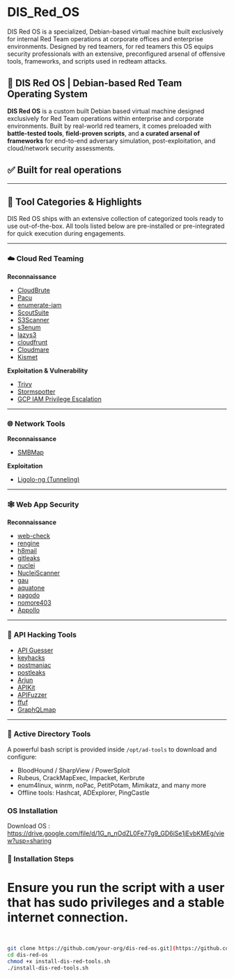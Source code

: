 # DIS_Red_OS
DIS Red OS is a specialized, Debian-based virtual machine built exclusively for internal Red Team operations at corporate offices and enterprise environments. Designed by red teamers, for red teamers this OS equips security professionals with an extensive, preconfigured arsenal of offensive tools, frameworks, and scripts used in redteam attacks.
## 🔴 DIS Red OS | Debian-based Red Team Operating System

**DIS Red OS** is a custom built Debian based virtual machine designed exclusively for Red Team operations within enterprise and corporate environments. Built by real-world red teamers, it comes preloaded with **battle-tested tools**, **field-proven scripts**, and **a curated arsenal of frameworks** for end-to-end adversary simulation, post-exploitation, and cloud/network security assessments.

## ✅ Built for real operations

---

## 🧰 Tool Categories & Highlights

DIS Red OS ships with an extensive collection of categorized tools ready to use out-of-the-box. All tools listed below are pre-installed or pre-integrated for quick execution during engagements.

---

### ☁️ **Cloud Red Teaming**

**Reconnaissance**
- [CloudBrute](https://github.com/0xsha/CloudBrute)
- [Pacu](https://github.com/RhinoSecurityLabs/pacu)
- [enumerate-iam](https://github.com/andresriancho/enumerate-iam.git)
- [ScoutSuite](https://github.com/nccgroup/ScoutSuite.git)
- [S3Scanner](https://github.com/sa7mon/S3Scanner)
- [s3enum](https://github.com/koenrh/s3enum)
- [lazys3](https://github.com/nahamsec/lazys3)
- [cloudfrunt](https://github.com/MindPointGroup/cloudfrunt)
- [Cloudmare](https://github.com/MrH0wl/Cloudmare)
- [Kismet](https://www.kali.org/tools/kismet/)

**Exploitation & Vulnerability**
- [Trivy](https://www.aquasec.com/products/trivy/)
- [Stormspotter](https://github.com/Azure/Stormspotter)
- [GCP IAM Privilege Escalation](https://github.com/RhinoSecurityLabs/GCP-IAM-Privilege-Escalation)

---

### 🌐 **Network Tools**

**Reconnaissance**
- [SMBMap](https://github.com/ShawnDEvans/smbmap)

**Exploitation**
- [Ligolo-ng (Tunneling)](https://github.com/nicocha30/ligolo-ng)

---

### 🕸️ **Web App Security**

**Reconnaissance**
- [web-check](https://github.com/Lissy93/web-check)
- [rengine](https://github.com/yogeshojha/rengine)
- [h8mail](https://github.com/khast3x/h8mail)
- [gitleaks](https://github.com/gitleaks/gitleaks)
- [nuclei](https://github.com/projectdiscovery/nuclei)
- [NucleiScanner](https://github.com/0xKayala/NucleiScanner)
- [gau](https://github.com/lc/gau)
- [aquatone](https://github.com/michenriksen/aquatone)
- [pagodo](https://github.com/opsdisk/pagodo)
- [nomore403](https://github.com/devploit/nomore403)
- [Appollo](https://github.com/Groww-OSS/Appollo)

---

### 🔌 **API Hacking Tools**

- [API Guesser](https://api-guesser.netlify.app/)
- [keyhacks](https://github.com/streaak/keyhacks)
- [postmaniac](https://github.com/boringthegod/postmaniac)
- [postleaks](https://github.com/cosad3s/postleaks)
- [Arjun](https://github.com/s0md3v/Arjun)
- [APIKit](https://github.com/ishkawa/APIKit)
- [APIFuzzer](https://github.com/KissPeter/APIFuzzer)
- [ffuf](https://github.com/ffuf/ffuf)
- [GraphQLmap](https://github.com/swisskyrepo/GraphQLmap)

---

### 🧠 **Active Directory Tools**

A powerful bash script is provided inside `/opt/ad-tools` to download and configure:

- BloodHound / SharpView / PowerSploit
- Rubeus, CrackMapExec, Impacket, Kerbrute
- enum4linux, winrm, noPac, PetitPotam, Mimikatz, and many more
- Offline tools: Hashcat, ADExplorer, PingCastle


### OS Installation

Download OS : https://drive.google.com/file/d/1G_n_nOdZL0Fe77g9_GD6iSe1jEvbKMEg/view?usp=sharing

### 🧠  Installation Steps

# Ensure you run the script with a user that has sudo privileges and a stable internet connection.
```bash


git clone https://github.com/your-org/dis-red-os.git](https://github.com/hackersatyamrastogi/DIS_Red_OS.git
cd dis-red-os
chmod +x install-dis-red-tools.sh
./install-dis-red-tools.sh

